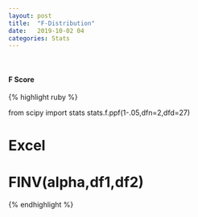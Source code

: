 ```yaml
---
layout: post
title:  "F-Distribution"
date:   2019-10-02 04
categories: Stats
---
```

<br />
<h4>F Score</h4>

{% highlight ruby %}

from scipy import stats
stats.f.ppf(1-.05,dfn=2,dfd=27)

# Excel
# FINV(alpha,df1,df2)

{% endhighlight %}
